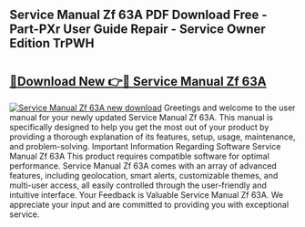 ## Service Manual Zf 63A PDF Download Free - Part-PXr User Guide Repair - Service Owner Edition TrPWH

# <h2><a href="http://bc71164.oget.top/?id=Service+Manual+Zf+63A">🔗Download New 👉🔴 Service Manual Zf 63A</a></h2>

[![Service Manual Zf 63A new download](https://i.imgur.com/5g1atiW.png)](http://bc71164.oget.top/?id=Service+Manual+Zf+63A)
Greetings and welcome to the user manual for your newly updated Service Manual Zf 63A. This manual is specifically designed to help you get the most out of your product by providing a thorough explanation of its features, setup, usage, maintenance, and problem-solving. Important Information Regarding Software Service Manual Zf 63A This product requires compatible software for optimal performance. Service Manual Zf 63A comes with an array of advanced features, including geolocation, smart alerts, customizable themes, and multi-user access, all easily controlled through the user-friendly and intuitive interface. Your Feedback is Valuable Service Manual Zf 63A. We appreciate your input and are committed to providing you with exceptional service.
